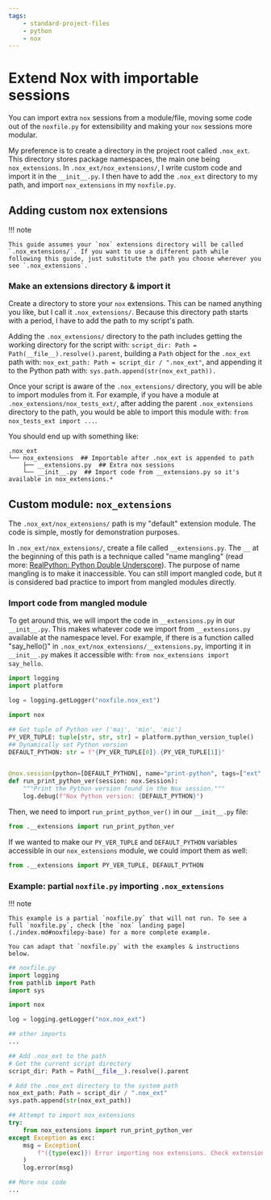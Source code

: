 ```yaml
---
tags:
    - standard-project-files
    - python
    - nox
---
```


# Extend Nox with importable sessions

You can import extra `nox` sessions from a module/file, moving some code out of the `noxfile.py` for extensibility and making your `nox` sessions more modular.

My preference is to create a directory in the project root called `.nox_ext`. This directory stores package namespaces, the main one being `nox_extensions`. In `.nox_ext/nox_extensions/`, I write custom code and import it in the `__init__.py`. I then have to add the `.nox_ext` directory to my path, and import `nox_extensions` in my `noxfile.py`.

## Adding custom nox extensions

!!! note

    This guide assumes your `nox` extensions directory will be called `.nox_extensions/`. If you want to use a different path while following this guide, just substitute the path you choose wherever you see `.nox_extensions`.

### Make an extensions directory & import it  

Create a directory to store your `nox` extensions. This can be named anything you like, but I call it `.nox_extensions/`. Because this directory path starts with a period, I have to add the path to my script's path.

Adding the `.nox_extensions/` directory to the path includes getting the working directory for the script with: `script_dir: Path = Path(__file__).resolve().parent`, building a `Path` object for the `.nox_ext` path with: `nox_ext_path: Path = script_dir / ".nox_ext"`, and appending it to the Python path with: `sys.path.append(str(nox_ext_path)).`

Once your script is aware of the `.nox_extensions/` directory, you will be able to import modules from it. For example, if you have a module at `.nox_extensions/nox_tests_ext/`, after adding the parent `.nox_extensions` directory to the path, you would be able to import this module with: `from nox_tests_ext import ...`.

You should end up with something like:

```
.nox_ext
└── nox_extensions  ## Importable after .nox_ext is appended to path
    ├── __extensions.py  ## Extra nox sessions
    └── __init__.py  ## Import code from __extensions.py so it's available in nox_extensions.*
```

## Custom module: `nox_extensions`

The `.nox_ext/nox_extensions/` path is my "default" extension module. The code is simple, mostly for demonstration purposes.

In `.nox_ext/nox_extensions/`, create a file called `__extensions.py`. The `__` at the beginning of this path is a technique called "name mangling" (read more: [RealPython: Python Double Underscore](https://realpython.com/python-double-underscore/#double-leading-underscore-in-classes-pythons-name-mangling)). The purpose of name mangling is to make it inaccessible. You can still import mangled code, but it is considered bad practice to import from mangled modules directly.

### Import code from mangled module

To get around this, we will import the code in `__extensions.py` in our `__init__.py`. This makes whatever code we import from `__extensions.py` available at the namespace level. For example, if there is a function called "say_hello()" in `.nox_ext/nox_extensions/__extensions.py`, importing it in `__init__.py` makes it accessible with: `from nox_extensions import say_hello`.

```python title=".nox_ext/nox_extensions/__extensions.py" linenums="1"
import logging
import platform

log = logging.getLogger("noxfile.nox_ext")

import nox

## Get tuple of Python ver ('maj', 'min', 'mic')
PY_VER_TUPLE: tuple[str, str, str] = platform.python_version_tuple()
## Dynamically set Python version
DEFAULT_PYTHON: str = f"{PY_VER_TUPLE[0]}.{PY_VER_TUPLE[1]}"


@nox.session(python=[DEFAULT_PYTHON], name="print-python", tags=["ext", "env"])
def run_print_python_ver(session: nox.Session):
    """Print the Python version found in the Nox session."""
    log.debug(f"Nox Python version: {DEFAULT_PYTHON}")

```

Then, we need to import `run_print_python_ver()` in our `__init__.py` file:

```python title="Import code from .nox_ext/nox_extensions/__extensions.py" linenums="1"
from .__extensions import run_print_python_ver

```

If we wanted to make our `PY_VER_TUPLE` and `DEFAULT_PYTHON` variables accessible in our `nox_extensions` module, we could import them as well:

```python title="Import Python variables" linenums="1"
from .__extensions import PY_VER_TUPLE, DEFAULT_PYTHON

```

### Example: partial `noxfile.py` importing `.nox_extensions`

!!! note

    This example is a partial `noxfile.py` that will not run. To see a full `noxfile.py`, check [the `nox` landing page](./index.md#noxfilepy-base) for a more complete example.

    You can adapt that `noxfile.py` with the examples & instructions below.

```python title="noxfile.py import .nox_extensions" linenums="1"
## noxfile.py
import logging
from pathlib import Path
import sys

import nox

log = logging.getLogger("nox.nox_ext")

## other imports
...

## Add .nox_ext to the path
# Get the current script directory
script_dir: Path = Path(__file__).resolve().parent

# Add the .nox_ext directory to the system path
nox_ext_path: Path = script_dir / ".nox_ext"
sys.path.append(str(nox_ext_path))

## Attempt to import nox_extensions
try:
    from nox_extensions import run_print_python_ver
except Exception as exc:
    msg = Exception(
        f"({type(exc)}) Error importing nox extensions. Check extension path exists."
    )
    log.error(msg)

## More nox code
...

```
